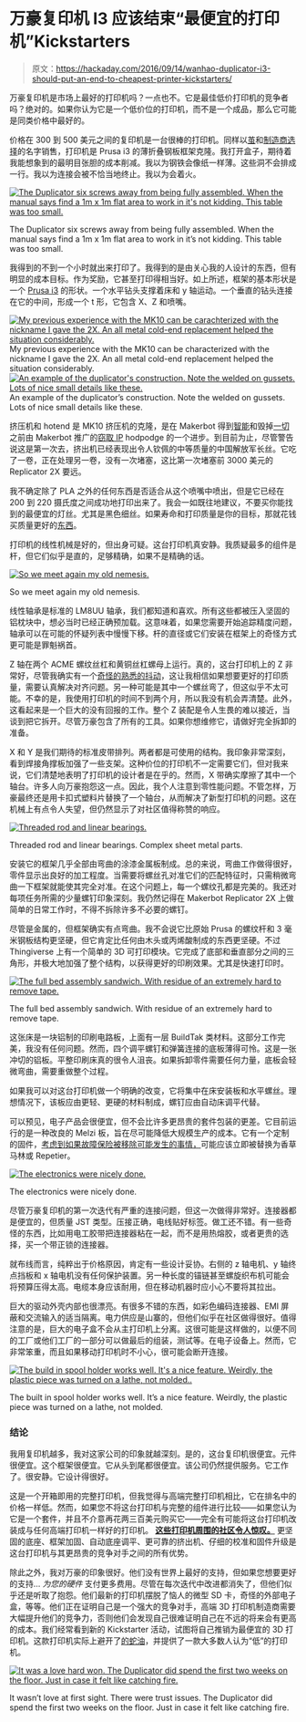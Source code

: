 # 万豪复印机 I3 应该结束“最便宜的打印机”Kickstarters

> 原文：<https://hackaday.com/2016/09/14/wanhao-duplicator-i3-should-put-an-end-to-cheapest-printer-kickstarters/>

万豪复印机是市场上最好的打印机吗？一点也不。它是最佳低价打印机的竞争者吗？绝对的。如果你认为它是一个低价位的打印机，而不是一个成品，那么它可能是同类价格中最好的。

价格在 300 到 500 美元之间的复印机是一台很棒的打印机。同样以[茧](https://3dprint.com/119854/aldi-cocoon-3d-printer/)和[制造商选择](http://www.monoprice.com/Product?p_id=13860)的名字销售，打印机是 Prusa i3 的薄折叠钢板框架克隆。我打开盒子，期待着我能想象到的最明目张胆的成本削减。我以为钢铁会像纸一样薄。这些洞不会排成一行。我以为连接会被不恰当地终止。我以为会着火。

[![The Duplicator six screws away from being fully assembled. When the manual says find a 1m x 1m flat area to work in it's not kidding. This table was too small.](img/9817fa2362ec34177ab9786ab2cb3ff9.png)](https://hackaday.com/wp-content/uploads/2016/08/dsc00227.jpg)

The Duplicator six screws away from being fully assembled. When the manual says find a 1m x 1m flat area to work in it’s not kidding. This table was too small.

我得到的不到一个小时就出来打印了。我得到的是由关心我的人设计的东西，但有明显的成本目标。作为奖励，它甚至打印得相当好。如上所述，框架的基本形状是一个 [Prusa i3](http://reprap.org/wiki/Prusa_i3) 的形状。一个水平钻头支撑着床和 y 轴运动。一个垂直的钻头连接在它的中间，形成一个 t 形，它包含 X、Z 和喷嘴。

 [![My previous experience with the MK10 can be carachterized with the nickname I gave the 2X. An all metal cold-end replacement helped the situation considerably.](img/681efa0cf91d1aaacadadef40c351846.png "2014-07-17 11.13.08 (2)")](https://hackaday.com/2016/09/14/wanhao-duplicator-i3-should-put-an-end-to-cheapest-printer-kickstarters/2014-07-17-11-13-08-2/) My previous experience with the MK10 can be characterized with the nickname I gave the 2X. An all metal cold-end replacement helped the situation considerably. [![An example of the duplicator's construction. Note the welded on gussets. Lots of nice small details like these.](img/d29afa3ca1385e424ecb4776edb6d390.png "An example of the duplicator's construction. Note the welded on gussets. Lots of nice small details like these.")](https://hackaday.com/2016/09/14/wanhao-duplicator-i3-should-put-an-end-to-cheapest-printer-kickstarters/dsc00243/) An example of the duplicator’s construction. Note the welded on gussets. Lots of nice small details like these.

挤压机和 hotend 是 MK10 挤压机的克隆，是在 Makerbot 得到[智能](http://hackaday.com/2016/07/09/3d-printering-makerbots-class-action-suit-dismissed/)和毁掉[一切](http://hackaday.com/2016/04/28/the-makerbot-obituary/)之前由 Makerbot 推广的[窃取 IP](http://hackaday.com/2014/05/24/makerbot-files-patents-internet-goes-crazy/) hodpodge 的一个进步。到目前为止，尽管警告说这是第一次去，挤出机已经表现出令人钦佩的中等质量的中国解放军长丝。它吃了一卷，正在处理另一卷，没有一次堵塞，这比第一次堵塞前 3000 美元的 Replicator 2X 要远。

我不确定除了 PLA 之外的任何东西是否适合从这个喷嘴中喷出，但是它已经在 200 到 220 摄氏度之间成功地打印出来了。我会一如既往地建议，不要买你能找到的最便宜的灯丝。尤其是黑色细丝。如果寿命和打印质量是你的目标，那就花钱买质量更好的[东西](http://atomicfilament.com/)。

打印机的线性机械是好的，但出身可疑。这台打印机真安静。我质疑最多的组件是杆，但它们似乎是直的，足够精确，如果不是精确的话。

[![So we meet again my old nemesis.](img/ee73a4e721e6c4b2c897b69f7a6c8642.png)](https://hackaday.com/wp-content/uploads/2016/08/bandingonz.jpg)

So we meet again my old nemesis.

线性轴承是标准的 LM8UU 轴承，我们都知道和喜欢。所有这些都被压入坚固的铝枕块中，想必当时已经正确预加载。这意味着，如果您需要开始追踪精度问题，轴承可以在可能的怀疑列表中慢慢下移。杆的直径或它们安装在框架上的奇怪方式更可能是罪魁祸首。

Z 轴在两个 ACME 螺纹丝杠和黄铜丝杠螺母上运行。真的，这台打印机上的 Z 非常好，尽管我确实有一个[奇怪的熟悉的抖动](http://hackaday.com/2016/04/29/fail-of-the-week-my-3d-printer-upgrade/)，这让我相信如果想要更好的打印质量，需要认真解决对齐问题。另一种可能是其中一个螺丝弯了，但这似乎不太可能。不幸的是，我使用打印机的时间不到两个月，所以我没有机会弄清楚。此外，这看起来是一个巨大的没有回报的工作。整个 Z 装配是令人生畏的难以接近，当谈到把它拆开。尽管万豪包含了所有的工具。如果你想维修它，请做好完全拆卸的准备。

X 和 Y 是我们期待的标准皮带排列。两者都是可使用的结构。我印象非常深刻，看到焊接角撑板加强了一些支架。这种价位的打印机不一定需要它们，但对我来说，它们清楚地表明了打印机的设计者是在乎的。然而，X 带确实摩擦了其中一个轴台。许多人向万豪抱怨这一点。因此，我个人注意到零性能问题。不管怎样，万豪最终还是用卡扣式塑料片替换了一个轴台，从而解决了新型打印机的问题。这在机械上有点令人失望，但仍然显示了对社区值得称赞的响应。

[![Threaded rod and linear bearings.](img/4a750447d53c64e359f33ded0d81e5af.png)](https://hackaday.com/wp-content/uploads/2016/08/dsc00234.jpg)

Threaded rod and linear bearings. Complex sheet metal parts.

安装它的框架几乎全部由弯曲的涂漆金属板制成。总的来说，弯曲工作做得很好，零件显示出良好的加工程度。当需要将螺丝孔对准它们的匹配特征时，只需稍微弯曲一下框架就能使其完全对准。在这个问题上，每一个螺纹孔都是完美的。我还对每项任务所需的少量螺钉印象深刻。我仍然记得在 Makerbot Replicator 2X 上做简单的日常工作时，不得不拆除许多不必要的螺钉。

尽管是金属的，但框架确实有点弯曲。我不会说它比原始 Prusa 的螺纹杆和 3 毫米钢板结构更坚硬，但它肯定比任何由木头或丙烯酸制成的东西更坚硬。不过 Thingiverse 上有一个简单的 3D 可打印模块。它完成了底部和垂直部分之间的三角形，并极大地加强了整个结构，以获得更好的印刷效果。尤其是快速打印时。

[![The full bed assembly sandwich. With residue of an extremely hard to remove tape.](img/1aca8e9ac62f817c33111047f3a49e42.png)](https://hackaday.com/wp-content/uploads/2016/08/dsc00257.jpg)

The full bed assembly sandwich. With residue of an extremely hard to remove tape.

这张床是一块铝制的印刷电路板，上面有一层 BuildTak 类材料。这部分工作完美，我没有任何问题。然而，四个调平螺钉和弹簧连接的底板薄得可怜。这是一张冲切的铝板。平整印刷床真的很令人沮丧。如果拆卸零件需要任何力量，底板会轻微弯曲，需要重做整个过程。

如果我可以对这台打印机做一个明确的改变，它将集中在床安装板和水平螺丝。理想情况下，该板应由更轻、更硬的材料制成，螺钉应由自动床调平代替。

可以预见，电子产品会很便宜，但不会比许多更昂贵的套件包装的更差。它目前运行的是一种改良的 Melzi 板，旨在尽可能降低大规模生产的成本。它有一个定制的固件，[考虑到如果故障保险被移除可能发生的事情，](http://hackaday.com/2016/03/21/ask-hackaday-mrrf-edition-3d-printers-can-catch-fire/)可能应该立即被替换为香草马林或 Repetier。

[![The electronics were nicely done. ](img/de11dad0c1569b7a49a83478546943d4.png)](https://hackaday.com/wp-content/uploads/2016/08/dsc00890.jpg)

The electronics were nicely done.

尽管万豪复印机的第一次迭代有严重的连接问题，但这一次做得非常好。连接器都是便宜的，但质量 JST 类型。压接正确，电线贴好标签。做工还不错。有一些奇怪的东西，比如用电工胶带把连接器粘在一起，而不是用热熔胶，或者更贵的选择，买一个带正锁的连接器。

就布线而言，纯粹出于价格原因，肯定有一些设计妥协。右侧的 z 轴电机、y 轴终点挡板和 x 轴电机没有任何保护装置。另一种长度的锚链甚至螺旋织布机可能会将预算压得太高。电缆本身应该耐用，但在移动机器时应小心不要将其拉出。

巨大的驱动外壳内部也很漂亮。有很多不错的东西，如彩色编码连接器、EMI 屏蔽和交流输入的适当隔离。电力供应是山寨的，但他们似乎在社区做得很好。值得注意的是，巨大的电子盒不会从主打印机上分离。这很可能是这样做的，以便不同的工厂或他们工厂的一部分可以做最后的组装，测试等。在电子设备上。然而，它非常笨重，而且如果移动打印机时不小心，很可能会断开连接。

[![The build in spool holder works well. It's a nice feature. Weirdly, the plastic piece was turned on a lathe, not molded.. ](img/942deaa1af732bb86eb2a74cba094903.png)](https://hackaday.com/wp-content/uploads/2016/08/dsc00896.jpg)

The built in spool holder works well. It’s a nice feature. Weirdly, the plastic piece was turned on a lathe, not molded.

### 结论

我用复印机越多，我对这家公司的印象就越深刻。是的，这台复印机很便宜。元件很便宜。这个框架很便宜。它从头到尾都很便宜。该公司仍然提供服务。它工作了。很安静。它设计得很好。

这是一个开箱即用的完整打印机，但我觉得与高端完整打印机相比，它在排名中的价格一样低。然而，如果您不将这台打印机与完整的组件进行比较——如果您认为它是一个套件，并且不介意再花两三百美元购买它——完全有可能将这台打印机改装成与任何高端打印机一样好的打印机。 **[这些打印机周围的社区令人惊叹。](http://3dprinterwiki.info/wiki/wanhao-duplicator-i3/)** 更坚固的底座、框架加固、自动底座调平、更可靠的挤出机、仔细的校准和固件升级是这台打印机与其更昂贵的竞争对手之间的所有优势。

除此之外，我对万豪的印象很好。他们没有世界上最好的支持，但如果您想要更好的支持… *为您的硬件* 支付更多费用。尽管在每次迭代中改进都消失了，但他们似乎还是听取了抱怨。他们最新的打印机摆脱了恼人的微型 SD 卡，奇怪的外部电子盒，等等。他们正在证明自己是一个强大的竞争对手，高端 3D 打印机制造商需要大幅提升他们的竞争力，否则他们会发现自己很难证明自己在不远的将来会有更高的成本。我们经常看到新的 Kickstarter 活动，试图将自己推销为最便宜的 3D 打印机。这款打印机实际上避开了[的蛇油](http://hackaday.com/2016/05/11/peachy-printer-collapses-investor-built-a-house-instead-of-a-printer/)，并提供了一款大多数人认为“低”的打印机。

[![It was a love hard won. The Duplicator did spend the first two weeks on the floor. Just in case it felt like catching fire.](img/5e3f0eead4d96af041e1f24bd022c458.png)](https://hackaday.com/wp-content/uploads/2016/08/sdsadsdsdas.jpg)

It wasn’t love at first sight. There were trust issues. The Duplicator did spend the first two weeks on the floor. Just in case it felt like catching fire.